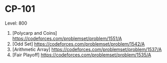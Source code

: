 # CP-101
Level: 800
1. [Polycarp and Coins] https://codeforces.com/problemset/problem/1551/A
2. [Odd Set] https://codeforces.com/problemset/problem/1542/A
3. [Arithmetic Array] https://codeforces.com/problemset/problem/1537/A
4. [Fair Playoff] https://codeforces.com/problemset/problem/1535/A